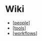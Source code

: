 # Wiki

- [[people]]
- [[tools]]
- [[workflows]]

[//begin]: # "Autogenerated link references for markdown compatibility"
[people]: people "People"
[tools]: tools "Tools"
[workflows]: workflows "Workflows"
[//end]: # "Autogenerated link references"
